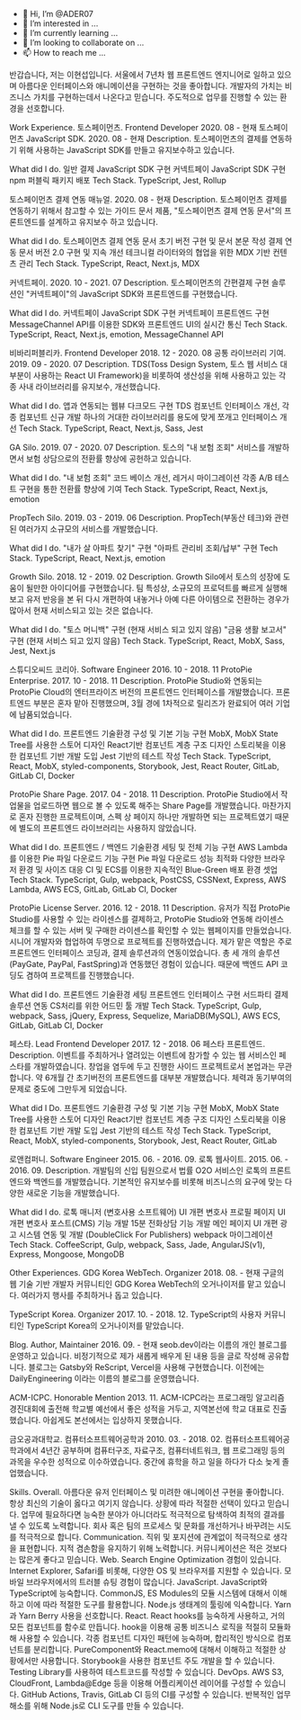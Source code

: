 - 👋 Hi, I’m @ADER07
- 👀 I’m interested in ...
- 🌱 I’m currently learning ...
- 💞️ I’m looking to collaborate on ...
- 📫 How to reach me ...

<!---
ADER07/ADER07 is a ✨ special ✨ repository because its `README.md` (this file) appears on your GitHub profile.
You can click the Preview link to take a look at your changes.
--->


반갑습니다,
저는 이현섭입니다.
서울에서 7년차 웹 프론트엔드 엔지니어로 일하고 있으며 아름다운 인터페이스와 애니메이션을 구현하는 것을 좋아합니다. 개발자의 가치는 비즈니스 가치를 구현하는데서 나온다고 믿습니다. 주도적으로 업무를 진행할 수 있는 환경을 선호합니다.

Work Experience.
토스페이먼츠.
Frontend Developer
2020. 08 - 현재
토스페이먼츠 JavaScript SDK.
2020. 08 - 현재
Description.
토스페이먼츠의 결제를 연동하기 위해 사용하는 JavaScript SDK를 만들고 유지보수하고 있습니다.

What did I do.
일반 결제 JavaScript SDK 구현
커넥트페이 JavaScript SDK 구현
npm 퍼블릭 패키지 배포
Tech Stack.
TypeScript, Jest, Rollup

토스페이먼츠 결제 연동 매뉴얼.
2020. 08 - 현재
Description.
토스페이먼츠 결제를 연동하기 위해서 참고할 수 있는 가이드 문서 제품, "토스페이먼츠 결제 연동 문서"의 프론트엔드를 설계하고 유지보수 하고 있습니다.

What did I do.
토스페이먼츠 결제 연동 문서 초기 버전 구현 및 문서 본문 작성
결제 연동 문서 버전 2.0 구현 및 지속 개선
테크니컬 라이터와의 협업을 위한 MDX 기반 컨텐츠 관리
Tech Stack.
TypeScript, React, Next.js, MDX

커넥트페이.
2020. 10 - 2021. 07
Description.
토스페이먼츠의 간편결제 구현 솔루션인 "커넥트페이"의 JavaScript SDK와 프론트엔드를 구현했습니다.

What did I do.
커넥트페이 JavaScript SDK 구현
커넥트페이 프론트엔드 구현
MessageChannel API를 이용한 SDK와 프론트엔드 UI의 실시간 통신
Tech Stack.
TypeScript, React, Next.js, emotion, MessageChannel API

비바리퍼블리카.
Frontend Developer
2018. 12 - 2020. 08
공통 라이브러리 기여.
2019. 09 - 2020. 07
Description.
TDS(Toss Design System, 토스 웹 서비스 대부분이 사용하는 React UI Framework)을 비롯하여 생산성을 위해 사용하고 있는 각종 사내 라이브러리를 유지보수, 개선했습니다.

What did I do.
앱과 연동되는 웹뷰 다크모드 구현
TDS 컴포넌트 인터페이스 개선, 각종 컴포넌트 신규 개발
하나의 거대한 라이브러리를 용도에 맞게 쪼개고 인터페이스 개선
Tech Stack.
TypeScript, React, Next.js, Sass, Jest

GA Silo.
2019. 07 - 2020. 07
Description.
토스의 "내 보험 조회" 서비스를 개발하면서 보험 상담으로의 전환률 향상에 공헌하고 있습니다.

What did I do.
"내 보험 조회" 코드 베이스 개선, 레거시 마이그레이션
각종 A/B 테스트 구현을 통한 전환률 향상에 기여
Tech Stack.
TypeScript, React, Next.js, emotion

PropTech Silo.
2019. 03 - 2019. 06
Description.
PropTech(부동산 테크)와 관련된 여러가지 소규모의 서비스를 개발했습니다.

What did I do.
"내가 살 아파트 찾기" 구현
"아파트 관리비 조회/납부" 구현
Tech Stack.
TypeScript, React, Next.js, emotion

Growth Silo.
2018. 12 - 2019. 02
Description.
Growth Silo에서 토스의 성장에 도움이 될만한 아이디어를 구현했습니다. 팀 특성상, 소규모의 프로덕트를 빠르게 실행해보고 유저 반응을 본 뒤 다시 개편하여 내놓거나 아예 다른 아이템으로 전환하는 경우가 많아서 현재 서비스되고 있는 것은 없습니다.

What did I do.
"토스 머니백" 구현 (현재 서비스 되고 있지 않음)
"금융 생활 보고서" 구현 (현재 서비스 되고 있지 않음)
Tech Stack.
TypeScript, React, MobX, Sass, Jest, Next.js

스튜디오씨드 코리아.
Software Engineer
2016. 10 - 2018. 11
ProtoPie Enterprise.
2017. 10 - 2018. 11
Description.
ProtoPie Studio와 연동되는 ProtoPie Cloud의 엔터프라이즈 버전의 프론트엔드 인터페이스를 개발했습니다. 프론트엔드 부분은 혼자 맡아 진행했으며, 3월 경에 1차적으로 릴리즈가 완료되어 여러 기업에 납품되었습니다.

What did I do.
프론트엔드 기술환경 구성 및 기본 기능 구현
MobX, MobX State Tree를 사용한 스토어 디자인
React기반 컴포넌트 계층 구조 디자인
스토리북을 이용한 컴포넌트 기반 개발 도입
Jest 기반의 테스트 작성
Tech Stack.
TypeScript, React, MobX, styled-components, Storybook, Jest, React Router, GitLab, GitLab CI, Docker

ProtoPie Share Page.
2017. 04 - 2018. 11
Description.
ProtoPie Studio에서 작업물을 업로드하면 웹으로 볼 수 있도록 해주는 Share Page를 개발했습니다. 마찬가지로 혼자 진행한 프로젝트이며, 스펙 상 페이지 하나만 개발하면 되는 프로젝트였기 때문에 별도의 프론트엔드 라이브러리는 사용하지 않았습니다.

What did I do.
프론트엔드 / 백엔드 기술환경 세팅 및 전체 기능 구현
AWS Lambda를 이용한 Pie 파일 다운로드 기능 구현
Pie 파일 다운로드 성능 최적화
다양한 브라우저 환경 및 사이즈 대응
CI 및 ECS를 이용한 지속적인 Blue-Green 배포 환경 셋업
Tech Stack.
TypeScript, Gulp, webpack, PostCSS, CSSNext, Express, AWS Lambda, AWS ECS, GitLab, GitLab CI, Docker

ProtoPie License Server.
2016. 12 - 2018. 11
Description.
유저가 직접 ProtoPie Studio를 사용할 수 있는 라이센스를 결제하고, ProtoPie Studio와 연동해 라이센스 체크를 할 수 있는 서버 및 구매한 라이센스를 확인할 수 있는 웹페이지를 만들었습니다. 시니어 개발자와 협업하여 두명으로 프로젝트를 진행하였습니다. 제가 맡은 역할은 주로 프론트엔드 인터페이스 코딩과, 결제 솔루션과의 연동이었습니다. 총 세 개의 솔루션(PayGate, PayPal, FastSpring)과 연동했던 경험이 있습니다. 때문에 백엔드 API 코딩도 겸하여 프로젝트를 진행했습니다.

What did I do.
프론트엔드 기술환경 세팅
프론트엔드 인터페이스 구현
서드파티 결제 솔루션 연동
CS처리를 위한 어드민 툴 개발
Tech Stack.
TypeScript, Gulp, webpack, Sass, jQuery, Express, Sequelize, MariaDB(MySQL), AWS ECS, GitLab, GitLab CI, Docker

페스타.
Lead Frontend Developer
2017. 12 - 2018. 06
페스타 프론트엔드.
Description.
이벤트를 주최하거나 열려있는 이벤트에 참가할 수 있는 웹 서비스인 페스타를 개발하였습니다. 창업을 염두에 두고 진행한 사이드 프로젝트로서 본업과는 무관합니다. 약 6개월 간 초기버전의 프론트엔드를 대부분 개발했습니다. 체력과 동기부여의 문제로 중도에 그만두게 되었습니다.

What did I Do.
프론트엔드 기술환경 구성 및 기본 기능 구현
MobX, MobX State Tree를 사용한 스토어 디자인
React기반 컴포넌트 계층 구조 디자인
스토리북을 이용한 컴포넌트 기반 개발 도입
Jest 기반의 테스트 작성
Tech Stack.
TypeScript, React, MobX, styled-components, Storybook, Jest, React Router, GitLab

로앤컴퍼니.
Software Engineer
2015. 06. - 2016. 09.
로톡 웹사이트.
2015. 06. - 2016. 09.
Description.
개발팀의 신입 팀원으로서 법률 O2O 서비스인 로톡의 프론트엔드와 백엔드를 개발했습니다. 기본적인 유지보수를 비롯해 비즈니스의 요구에 맞는 다양한 새로운 기능을 개발했습니다.

What did I do.
로톡 매니저 (변호사용 소프트웨어) UI 개편
변호사 프로필 페이지 UI 개편
변호사 포스트(CMS) 기능 개발
15분 전화상담 기능 개발
메인 페이지 UI 개편
광고 시스템 연동 및 개발 (DoubleClick For Publishers)
webpack 마이그레이션
Tech Stack.
CoffeeScript, Gulp, webpack, Sass, Jade, AngularJS(v1), Express, Mongoose, MongoDB

Other Experiences.
GDG Korea WebTech.
Organizer
2018. 08. - 현재
구글의 웹 기술 기반 개발자 커뮤니티인 GDG Korea WebTech의 오거나이저를 맡고 있습니다. 여러가지 행사를 주최하거나 돕고 있습니다.

TypeScript Korea.
Organizer
2017. 10. - 2018. 12.
TypeScript의 사용자 커뮤니티인 TypeScript Korea의 오거나이저를 맡았습니다.

Blog.
Author, Maintainer
2016. 09. - 현재
seob.dev이라는 이름의 개인 블로그를 운영하고 있습니다. 비정기적으로 제가 새롭게 배우게 된 내용 등을 글로 작성해 공유합니다. 블로그는 Gatsby와 ReScript, Vercel을 사용해 구현했습니다. 이전에는 DailyEngineering 이라는 이름의 블로그를 운영했습니다.

ACM-ICPC.
Honorable Mention
2013. 11.
ACM-ICPC라는 프로그래밍 알고리즘 경진대회에 출전해 학교별 예선에서 좋은 성적을 거두고, 지역본선에 학교 대표로 진출했습니다. 아쉽게도 본선에서는 입상하지 못했습니다.

금오공과대학교.
컴퓨터소프트웨어공학과
2010. 03. - 2018. 02.
컴퓨터소프트웨어공학과에서 4년간 공부하며 컴퓨터구조, 자료구조, 컴퓨터네트워크, 웹 프로그래밍 등의 과목을 우수한 성적으로 이수하였습니다. 중간에 휴학을 하고 일을 하다가 다소 늦게 졸업했습니다.

Skills.
Overall.
아름다운 유저 인터페이스 및 미려한 애니메이션 구현을 좋아합니다.
항상 최신의 기술이 옳다고 여기지 않습니다. 상황에 따라 적절한 선택이 있다고 믿습니다.
업무에 필요하다면 능숙한 분야가 아니더라도 적극적으로 탐색하여 최적의 결과를 낼 수 있도록 노력합니다.
회사 혹은 팀의 프로세스 및 문화를 개선하거나 바꾸려는 시도를 적극적으로 합니다.
Communication.
직위 및 포지션에 관계없이 적극적으로 생각을 표현합니다.
지적 겸손함을 유지하기 위해 노력합니다.
커뮤니케이션은 적은 것보다는 많은게 좋다고 믿습니다.
Web.
Search Engine Optimization 경험이 있습니다.
Internet Explorer, Safari를 비롯해, 다양한 OS 및 브라우저를 지원할 수 있습니다.
모바일 브라우저에서의 트러블 슈팅 경험이 많습니다.
JavaScript.
JavaScript와 TypeScript에 능숙합니다.
CommonJS, ES Modules의 모듈 시스템에 대해서 이해하고 이에 따라 적절한 도구를 활용합니다.
Node.js 생태계의 툴링에 익숙합니다.
Yarn과 Yarn Berry 사용을 선호합니다.
React.
React hooks를 능숙하게 사용하고, 거의 모든 컴포넌트를 함수로 만듭니다. hook을 이용해 공통 비즈니스 로직을 적절히 모듈화해 사용할 수 있습니다.
각종 컴포넌트 디자인 패턴에 능숙하며, 합리적인 방식으로 컴포넌트를 분리합니다.
PureComponent와 React.memo에 대해서 이해하고 적절한 상황에서만 사용합니다.
Storybook을 사용한 컴포넌트 주도 개발을 할 수 있습니다.
Testing Library를 사용하여 테스트코드를 작성할 수 있습니다.
DevOps.
AWS S3, CloudFront, Lambda@Edge 등을 이용해 어플리케이션 레이어를 구성할 수 있습니다.
GitHub Actions, Travis, GitLab CI 등의 CI를 구성할 수 있습니다.
반복적인 업무 해소를 위해 Node.js로 CLI 도구를 만들 수 있습니다.
